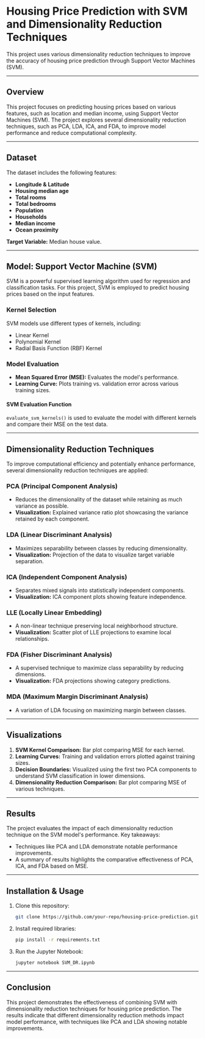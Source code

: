 # Housing Price Prediction with SVM and Dimensionality Reduction Techniques

This project uses various dimensionality reduction techniques to improve the accuracy of housing price prediction through Support Vector Machines (SVM).

---

## Overview

This project focuses on predicting housing prices based on various features, such as location and median income, using Support Vector Machines (SVM). The project explores several dimensionality reduction techniques, such as PCA, LDA, ICA, and FDA, to improve model performance and reduce computational complexity.

---

## Dataset

The dataset includes the following features:
- **Longitude & Latitude**
- **Housing median age**
- **Total rooms**
- **Total bedrooms**
- **Population**
- **Households**
- **Median income**
- **Ocean proximity**

**Target Variable:** Median house value.

---

## Model: Support Vector Machine (SVM)

SVM is a powerful supervised learning algorithm used for regression and classification tasks. For this project, SVM is employed to predict housing prices based on the input features.

### Kernel Selection
SVM models use different types of kernels, including:
- Linear Kernel
- Polynomial Kernel
- Radial Basis Function (RBF) Kernel

### Model Evaluation
- **Mean Squared Error (MSE):** Evaluates the model's performance.
- **Learning Curve:** Plots training vs. validation error across various training sizes.

#### SVM Evaluation Function
`evaluate_svm_kernels()` is used to evaluate the model with different kernels and compare their MSE on the test data.

---

## Dimensionality Reduction Techniques

To improve computational efficiency and potentially enhance performance, several dimensionality reduction techniques are applied:

### PCA (Principal Component Analysis)
- Reduces the dimensionality of the dataset while retaining as much variance as possible.
- **Visualization:** Explained variance ratio plot showcasing the variance retained by each component.

### LDA (Linear Discriminant Analysis)
- Maximizes separability between classes by reducing dimensionality.
- **Visualization:** Projection of the data to visualize target variable separation.

### ICA (Independent Component Analysis)
- Separates mixed signals into statistically independent components.
- **Visualization:** ICA component plots showing feature independence.

### LLE (Locally Linear Embedding)
- A non-linear technique preserving local neighborhood structure.
- **Visualization:** Scatter plot of LLE projections to examine local relationships.

### FDA (Fisher Discriminant Analysis)
- A supervised technique to maximize class separability by reducing dimensions.
- **Visualization:** FDA projections showing category predictions.

### MDA (Maximum Margin Discriminant Analysis)
- A variation of LDA focusing on maximizing margin between classes.

---

## Visualizations

1. **SVM Kernel Comparison:** Bar plot comparing MSE for each kernel.
2. **Learning Curves:** Training and validation errors plotted against training sizes.
3. **Decision Boundaries:** Visualized using the first two PCA components to understand SVM classification in lower dimensions.
4. **Dimensionality Reduction Comparison:** Bar plot comparing MSE of various techniques.

---

## Results

The project evaluates the impact of each dimensionality reduction technique on the SVM model's performance. Key takeaways:
- Techniques like PCA and LDA demonstrate notable performance improvements.
- A summary of results highlights the comparative effectiveness of PCA, ICA, and FDA based on MSE.

---

## Installation & Usage

1. Clone this repository:
   ```bash
   git clone https://github.com/your-repo/housing-price-prediction.git

   
2. Install required libraries:
    ```bash
   pip install -r requirements.txt
    
   
3. Run the Jupyter Notebook:
   
    ```bash
   jupyter notebook SVM_DR.ipynb

---

## Conclusion
This project demonstrates the effectiveness of combining SVM with dimensionality reduction techniques for housing price prediction. The results indicate that different dimensionality reduction methods impact model performance, with techniques like PCA and LDA showing notable improvements.
